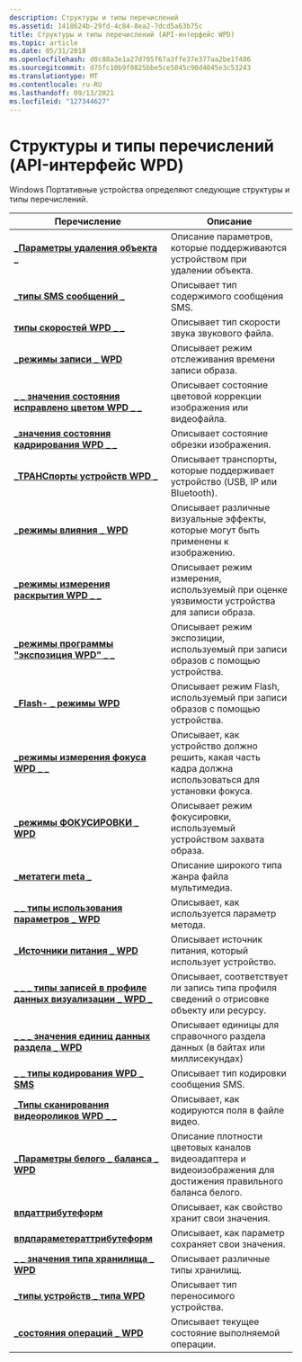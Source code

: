 ```yaml
---
description: Структуры и типы перечислений
ms.assetid: 1418624b-29fd-4c84-8ea2-7dcd5a63b75c
title: Структуры и типы перечислений (API-интерфейс WPD)
ms.topic: article
ms.date: 05/31/2018
ms.openlocfilehash: d0c88a3e1a27d705f67a3ffe37e377aa2be1f486
ms.sourcegitcommit: d75fc10b9f0825bbe5ce5045c90d4045e3c53243
ms.translationtype: MT
ms.contentlocale: ru-RU
ms.lasthandoff: 09/13/2021
ms.locfileid: "127344627"
---
```

# <a name="structures-and-enumeration-types-wpd-api"></a>Структуры и типы перечислений (API-интерфейс WPD)

Windows Портативные устройства определяют следующие структуры и типы перечислений.



| Перечисление                                                                                                 | Описание                                                                                          |
|-------------------------------------------------------------------------------------------------------------|------------------------------------------------------------------------------------------------------|
| [**\_Параметры удаления объекта \_**](delete-object-options.md)                                                    | Описание параметров, которые поддерживаются устройством при удалении объекта.                            |
| [**\_типы SMS сообщений \_**](sms-message-types.md)                                                            | Описывает тип содержимого сообщения SMS.                                 |
| [**типы скоростей WPD \_ \_**](wpd-bitrate-types.md)                                                            | Описывает тип скорости звука звукового файла.                                                             |
| [**\_режимы записи \_ WPD**](wpd-capture-modes.md)                                                            | Описывает режим отслеживания времени записи образа.                                          |
| [**\_ \_ значения состояния исправлено цветом WPD \_ \_**](wpd-color-corrected-status-values.md)                          | Описывает состояние цветовой коррекции изображения или видеофайла.                                     |
| [**\_значения состояния кадрирования WPD \_ \_**](wpd-cropped-status-values.md)                                           | Описывает состояние обрезки изображения.                                                           |
| [**\_ТРАНСпорты устройств WPD \_**](wpd-device-transports.md)                                                    | Описывает транспорты, которые поддерживает устройство (USB, IP или Bluetooth).                               |
| [**\_режимы влияния \_ WPD**](wpd-effect-modes.md)                                                              | Описывает различные визуальные эффекты, которые могут быть применены к изображению.                                    |
| [**\_режимы измерения раскрытия WPD \_ \_**](wpd-exposure-metering-modes.md)                                       | Описывает режим измерения, используемый при оценке уязвимости устройства для записи образа.     |
| [**\_режимы программы "экспозиция WPD" \_ \_**](wpd-exposure-program-modes.md)                                         | Описывает режим экспозиции, используемый при записи образов с помощью устройства.                               |
| [**\_Flash- \_ режимы WPD**](wpd-flash-modes.md)                                                                | Описывает режим Flash, используемый при записи образов с помощью устройства.                                   |
| [**\_режимы измерения фокуса WPD \_ \_**](wpd-focus-metering-modes.md)                                             | Описывает, как устройство должно решить, какая часть кадра должна использоваться для установки фокуса.                       |
| [**\_режимы ФОКУСИРОВКИ \_ WPD**](wpd-focus-modes.md)                                                                | Описывает режим фокусировки, используемый устройством захвата образа.                                       |
| [**\_метатеги meta \_**](wpd-meta-genres.md)                                                                | Описание широкого типа жанра файла мультимедиа.                                                      |
| [**\_ \_ типы использования параметров \_ WPD**](wpd-parameter-usage-types.md)                                           | Описывает, как используется параметр метода.                                                            |
| [**\_Источники питания \_ WPD**](wpd-power-sources.md)                                                            | Описывает источник питания, который использует устройство.                                                       |
| [**\_ \_ \_ типы записей в профиле данных визуализации \_ WPD \_**](wpd-rendering-information-profile-entry-types.md) | Описывает, соответствует ли запись типа профиля сведений о отрисовке объекту или ресурсу. |
| [**\_ \_ \_ значения единиц данных раздела \_ WPD**](wpd-section-data-units-values.md)                                  | Описывает единицы для справочного раздела данных (в байтах или миллисекундах)                          |
| [**\_ \_ типы кодирования WPD \_ SMS**](wpd-sms-encoding-types.md)                                                 | Описывает тип кодировки сообщения SMS.                                                       |
| [**\_Типы сканирования видеороликов WPD \_ \_**](wpd-video-scan-types.md)                                                     | Описывает, как кодируются поля в файле видео.                                                |
| [**\_Параметры белого \_ баланса \_ WPD**](wpd-white-balance-settings.md)                                         | Описание плотности цветовых каналов видеоадаптера и видеоизображения для достижения правильного баланса белого.      |
| [**впдаттрибутеформ**](wpdattributeform.md)                                                                | Описывает, как свойство хранит свои значения.                                                          |
| [**впдпараметераттрибутеформ**](wpd-parameter-attribute-form.md)                                           | Описывает, как параметр сохраняет свои значения.                                                         |
| [**\_ \_ значения типа хранилища \_ WPD**](wpd-storage-type-values.md)                                               | Описывает различные типы хранилищ.                                                               |
| [**\_типы устройств \_ типа WPD**](wpd-device-types.md)                                                              | Описывает тип переносимого устройства.                                                                  |
| [**\_состояния операций \_ WPD**](wpd-operation-states.md)                                                      | Описывает текущее состояние выполняемой операции.                                             |



 

 

 




